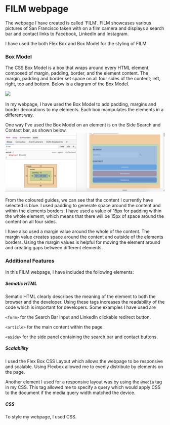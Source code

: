 # FILM webpage

The webpage I have created is called 'FILM'. FILM showcases various pictures of San Francisco taken with on a film camera and displays a search bar and contact links to Facebook, LinkedIn and Instagram.

I have used the both Flex Box and Box Model for the styling of FILM.

### Box Model
The CSS Box Model is a box that wraps around every HTML element, composed of margin, padding, border, and the element content.
The margin, padding and border set space on all four sides of the content; left, right, top and bottom. Below is a diagram of the Box Model.

![](https://hackernoon.com/hn-images/1*2jZwpWH9XO_QllhEpyGqMA.png)

In my webpage, I have used the Box Model to add padding, margins and border decorations to my elements.
Each box manipulates the elements in a different way.

One way I've used the Box Model on an element is on the Side Search and Contact bar, as shown below.
![](assets/fullBoxModel.png)

From the coloured guides, we can see that the content I currently have selected is blue. I used padding to generate space around the content and within the elements borders. I have used a value of 15px for padding within the whole element, which means that there will be 15px of space around the content on all four sides.

I have also used a margin value around the whole of the content. The margin value creates space around the content and outside of the elements borders. Using the margin values is helpful for moving the element around and creating gaps between different elements. 

### Additional Features
In this FILM webpage, I have included the following elements:

##### Sematic HTML
Sematic HTML clearly describes the meaning of the element to both the browser and the developer. Using these tags increases the readability of the code which is important for developers. Some examples I have used are

``<form>`` for the Search Bar input and LinkedIn clickable redirect button.

``<article>`` for the main content within the page.

``<aside>`` for the side panel containing the search bar and contact buttons.

##### Scalability
I used the Flex Box CSS Layout which allows the webpage to be responsive and scalable. Using Flexbox allowed me to evenly distribute by elements on the page.

Another element I used for a responsive layout was by using the ``@media`` tag in my CSS. This tag allowed me to specify a query which would apply CSS to the document if the media query width matched the device. 

##### CSS

To style my webpage, I used CSS.